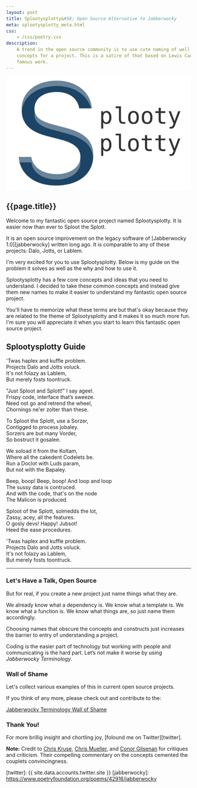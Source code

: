 ```yaml
---
layout: post
title: Splootysplotty&#58; Open Source Alternative to Jabberwocky
meta: splootysplotty_meta.html
css:
    - /css/poetry.css
description:
    A trend in the open source community is to use cute naming of well known
    concepts for a project. This is a satire of that based on Lewis Carroll's
    famous work.
---
```



<div class="sploot-logo">
    <img src="/img/splootysplotty/logo.png" alt="Logo of Splootysplotty" />
</div>


## {{page.title}}

Welcome to my fantastic open source project named Splootysplotty. It is easier
now than ever to Sploot the Splott.

It is an open source improvement on the legacy software of [Jabberwocky
1.0][jabberwocky] written long ago. It is comparable to any of these projects:
Dalo, Jotts, or Lablem.

I'm very excited for you to use Splootysplotty. Below is my guide on the
problem it solves as well as the why and how to use it.

Splootysplotty has a few core concepts and ideas that you need to understand. I
decided to take these common concepts and instead give them new names to make it
easier to understand my fantastic open source project.

You'll have to memorize what these terms are but that's okay because they are
related to the theme of Splootysplotty and it makes it so much more fun. I'm
sure you will appreciate it when you start to learn this fantastic open source
project.

## Splootysplotty Guide

<div class="poem">

<p>
    'Twas haplex and kuffle problem.
    <br/>
    <span>Projects Dalo and Jotts voluck.</span>
    <br/>
    It's not folazy as Lablem,
    <br/>
    <span>But merely fosts toontruck.</span>
</p>

<p>
    "Just Sploot and Splott!” I say ageel.
    <br/>
    <span>Frispy code, interface that’s sweeze.</span>
    <br/>
    Need not go and retrend the wheel,
    <br/>
    <span>Chornings ne'er zolter than these.</span>
</p>

<p>
    To Sploot the Splott, use a Sorzer,
    <br/>
    <span>Contigged to process jobaley.</span>
    <br/>
    Sorzers are but many Vorder,
    <br/>
    <span>So bostruct it gosalee.</span>
</p>

<p>
    We soload it from the Koltam,
    <br/>
    <span>Where all the cakedent Codelets be.</span>
    <br/>
    Run a Doclot with Luds param,
    <br/>
    <span>But not with the Bapaley.</span>
</p>

<p>
    Beep, boop! Beep, boop! And loop and loop
    <br/>
    <span>The sussy data is contruced.</span>
    <br/>
    And with the code, that's on the node
    <br/>
    <span>The Malicon is produced.</span>
</p>

<p>
    Sploot of the Splott, solmedds the lot,
    <br/>
    <span>Zassy, acey, all the features.</span>
    <br/>
    O gosly devs! Happy! Jubsot!
    <br/>
    <span>Heed the ease procedures.</span>
</p>

<p>
    'Twas haplex and kuffle problem.
    <br/>
    <span>Projects Dalo and Jotts voluck.</span>
    <br/>
    It's not folazy as Lablem,
    <br/>
    <span>But merely fosts toontruck.</span>
</p>
</div>

----

### Let's Have a Talk, Open Source

But for real, if you create a new project just name things what they are.

We already know what a dependency is. We know what a template is. We know what a
function is. We know what things are, so just name them accordingly.

Choosing names that obscure the concepts and constructs just increases the
barrier to entry of understanding a project.

Coding is the easier part of technology but working with people and
communicating is the hard part. Let’s not make it worse by using *Jabberwocky
Terminology*.

### Wall of Shame

Let's collect various examples of this in current open source projects.

If you think of any more, please check out and contribute to the:

<div class="buttons">
    <a class="button" href="/jabberwocky-terminology">Jabberwocky Terminology Wall of Shame</a>
</div>

### Thank You!

For more brillig insight and chortling joy, [folound me on Twitter][twitter].

**Note:** Credit to [Chris Kruse][kruse], [Chris Mueller][mueller], and [Conor
Gilsenan][conor] for critiques and criticism. Their compelling commentary on the
concepts cemented the couplets convincingness.

[twitter]: {{ site.data.accounts.twitter.site }}
[jabberwocky]: https://www.poetryfoundation.org/poems/42916/jabberwocky

[kruse]: https://twitter.com/ballpointcarrot
[mueller]: https://twitter.com/cmueller
[conor]: https://twitter.com/conorgil
